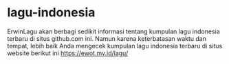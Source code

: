# lagu-indonesia
ErwinLagu akan berbagi sedikit informasi tentang kumpulan lagu indonesia terbaru di situs github.com ini. Namun karena keterbatasan waktu dan tempat, lebih baik Anda mengecek kumpulan lagu indonesia terbaru di situs website berikut ini https://ewot.my.id/lagu/
